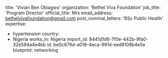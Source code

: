 title: 'Vivian Ben Obiagwu'
organization: 'Bethel Viva Foundation'
job_title: 'Program Director'
official_title: Mrs
email_address: bethelvivafoundation@gmail.com
post_nominal_letters: 'BSc Public Health'
expertise:
  - hypertension
country:
  - Nigeria
works_in: Nigeria
import_id: 8441d1d6-7f0e-442b-9fa0-32e594a4e4bb
id: be0c879d-a016-4eca-991d-eed9108b4e5e
blueprint: networking
